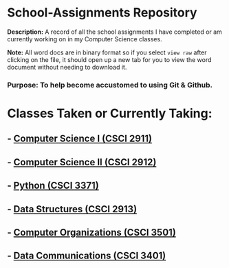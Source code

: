 # **School-Assignments Repository**

**Description:** A record of all the school assignments I have completed or am currently working on in my Computer Science classes.

**Note:** All word docs are in binary format so if you select `view raw` after clicking on the file, it should open up a new tab for you to view the word document without needing to download it. 

### Purpose: To help become accustomed to using Git & Github.

# Classes Taken or Currently Taking:

## - [Computer Science I (CSCI 2911)](https://github.com/LeviKuhaulua/School-Assignments/tree/main/2911/2911%20Labs)

## - [Computer Science II (CSCI 2912)](https://github.com/LeviKuhaulua/School-Assignments/tree/main/2912)

## - [Python (CSCI 3371)](https://github.com/LeviKuhaulua/School-Assignments/tree/main/Python)

## - [Data Structures (CSCI 2913)](https://github.com/LeviKuhaulua/School-Assignments/tree/main/Data%20Structures)

## - [Computer Organizations (CSCI 3501)](https://github.com/LeviKuhaulua/School-Assignments/tree/main/Computer%20Organizations)

## - [Data Communications (CSCI 3401)](https://github.com/LeviKuhaulua/School-Assignments/tree/main/Data%20Communications)

<br>

